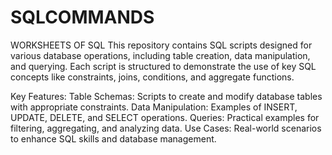 # SQLCOMMANDS
WORKSHEETS OF SQL
This repository contains SQL scripts designed for various database operations, including table creation, data manipulation, and querying. Each script is structured to demonstrate the use of key SQL concepts like constraints, joins, conditions, and aggregate functions.

Key Features:
Table Schemas: Scripts to create and modify database tables with appropriate constraints.
Data Manipulation: Examples of INSERT, UPDATE, DELETE, and SELECT operations.
Queries: Practical examples for filtering, aggregating, and analyzing data.
Use Cases: Real-world scenarios to enhance SQL skills and database management.
